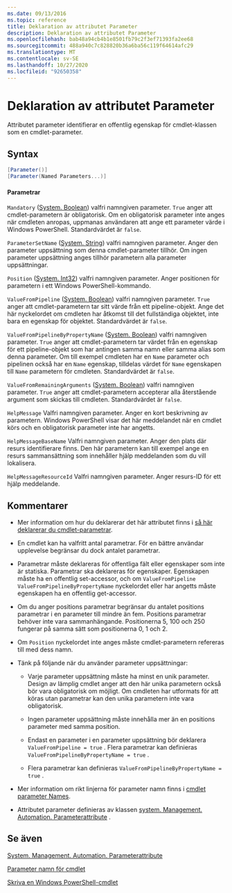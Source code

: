 ```yaml
---
ms.date: 09/13/2016
ms.topic: reference
title: Deklaration av attributet Parameter
description: Deklaration av attributet Parameter
ms.openlocfilehash: bab48a94cb4b1e8501fb79c2f3ef71393fa2ee68
ms.sourcegitcommit: 488a940c7c828820b36a6ba56c119f64614afc29
ms.translationtype: MT
ms.contentlocale: sv-SE
ms.lasthandoff: 10/27/2020
ms.locfileid: "92650358"
---
```

# <a name="parameter-attribute-declaration"></a>Deklaration av attributet Parameter

Attributet parameter identifierar en offentlig egenskap för cmdlet-klassen som en cmdlet-parameter.

## <a name="syntax"></a>Syntax

```csharp
[Parameter()]
[Parameter(Named Parameters...)]
```

#### <a name="parameters"></a>Parametrar

`Mandatory` ([System. Boolean](/dotnet/api/System.Boolean)) valfri namngiven parameter. `True` anger att cmdlet-parametern är obligatorisk. Om en obligatorisk parameter inte anges när cmdleten anropas, uppmanas användaren att ange ett parameter värde i Windows PowerShell. Standardvärdet är `false`.

`ParameterSetName` ([System. String](/dotnet/api/System.String)) valfri namngiven parameter. Anger den parameter uppsättning som denna cmdlet-parameter tillhör. Om ingen parameter uppsättning anges tillhör parametern alla parameter uppsättningar.

`Position` ([System. Int32](/dotnet/api/System.Int32)) valfri namngiven parameter. Anger positionen för parametern i ett Windows PowerShell-kommando.

`ValueFromPipeline` ([System. Boolean](/dotnet/api/System.Boolean)) valfri namngiven parameter. `True` anger att cmdlet-parametern tar sitt värde från ett pipeline-objekt. Ange det här nyckelordet om cmdleten har åtkomst till det fullständiga objektet, inte bara en egenskap för objektet. Standardvärdet är `false`.

`ValueFromPipelineByPropertyName` ([System. Boolean](/dotnet/api/System.Boolean)) valfri namngiven parameter. `True` anger att cmdlet-parametern tar värdet från en egenskap för ett pipeline-objekt som har antingen samma namn eller samma alias som denna parameter. Om till exempel cmdleten har en `Name` parameter och pipelinen också har en `Name` egenskap, tilldelas värdet för `Name` egenskapen till `Name` parametern för cmdleten. Standardvärdet är `false`.

`ValueFromRemainingArguments` ([System. Boolean](/dotnet/api/System.Boolean)) valfri namngiven parameter. `True` anger att cmdlet-parametern accepterar alla återstående argument som skickas till cmdleten. Standardvärdet är `false`.

`HelpMessage` Valfri namngiven parameter. Anger en kort beskrivning av parametern. Windows PowerShell visar det här meddelandet när en cmdlet körs och en obligatorisk parameter inte har angetts.

`HelpMessageBaseName` Valfri namngiven parameter. Anger den plats där resurs identifierare finns. Den här parametern kan till exempel ange en resurs sammansättning som innehåller hjälp meddelanden som du vill lokalisera.

`HelpMessageResourceId` Valfri namngiven parameter. Anger resurs-ID för ett hjälp meddelande.

## <a name="remarks"></a>Kommentarer

- Mer information om hur du deklarerar det här attributet finns i [så här deklarerar du cmdlet-parametrar](./how-to-declare-cmdlet-parameters.md).

- En cmdlet kan ha valfritt antal parametrar. För en bättre användar upplevelse begränsar du dock antalet parametrar.

- Parametrar måste deklareras för offentliga fält eller egenskaper som inte är statiska. Parametrar ska deklareras för egenskaper. Egenskapen måste ha en offentlig set-accessor, och om `ValueFromPipeline` `ValueFromPipelineByPropertyName` nyckelordet eller har angetts måste egenskapen ha en offentlig get-accessor.

- Om du anger positions parametrar begränsar du antalet positions parametrar i en parameter till mindre än fem. Positions parametrar behöver inte vara sammanhängande. Positionerna 5, 100 och 250 fungerar på samma sätt som positionerna 0, 1 och 2.

- Om `Position` nyckelordet inte anges måste cmdlet-parametern refereras till med dess namn.

- Tänk på följande när du använder parameter uppsättningar:

  - Varje parameter uppsättning måste ha minst en unik parameter. Design av lämplig cmdlet anger att den här unika parametern också bör vara obligatorisk om möjligt. Om cmdleten har utformats för att köras utan parametrar kan den unika parametern inte vara obligatorisk.

  - Ingen parameter uppsättning måste innehålla mer än en positions parameter med samma position.

  - Endast en parameter i en parameter uppsättning bör deklarera `ValueFromPipeline = true` . Flera parametrar kan definieras `ValueFromPipelineByPropertyName = true` .

  - Flera parametrar kan definieras `ValueFromPipelineByPropertyName = true` .

- Mer information om rikt linjerna för parameter namn finns i [cmdlet parameter Names](standard-cmdlet-parameter-names-and-types.md).

- Attributet parameter definieras av klassen [system. Management. Automation. Parameterattribute](/dotnet/api/System.Management.Automation.ParameterAttribute) .

## <a name="see-also"></a>Se även

[System. Management. Automation. Parameterattribute](/dotnet/api/System.Management.Automation.ParameterAttribute)

[Parameter namn för cmdlet](standard-cmdlet-parameter-names-and-types.md)

[Skriva en Windows PowerShell-cmdlet](./writing-a-windows-powershell-cmdlet.md)
